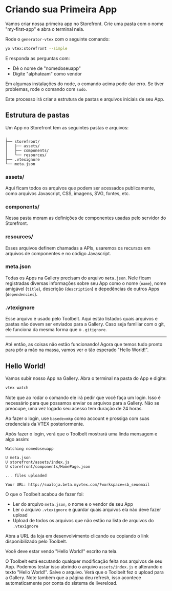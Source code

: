 # Criando sua Primeira App

Vamos criar nossa primeira app no Storefront. Crie uma pasta com o nome "my-first-app" e abra o terminal nela.

Rode o `generator-vtex` com o seguinte comando:
```sh
yo vtex:storefront --simple
```

E responda as perguntas com:

- Dê o nome de "nomedoseuapp"
- Digite "alphateam" como vendor

Em algumas instalações do node, o comando acima pode dar erro. Se tiver problemas, rode o comando com `sudo`.

Este processo irá criar a estrutura de pastas e arquivos iniciais de seu App.

## Estrutura de pastas

Um App no Storefront tem as seguintes pastas e arquivos:

```
.
├── storefront/
│   ├── assets/
│   ├── components/
│   └── resources/
├── .vtexignore
└── meta.json
```

### assets/

Aqui ficam todos os arquivos que podem ser acessados publicamente, como arquivos Javascript, CSS, imagens, SVG, fontes, etc.

### components/

Nessa pasta moram as definições de componentes usadas pelo servidor do Storefront.

### resources/

Esses arquivos definem chamadas a APIs, usaremos os recursos em arquivos de componentes e no código Javascript.

### meta.json

Todas os Apps na Gallery precisam do arquivo `meta.json`. Nele ficam registradas diversas informações sobre seu App como o nome (`name`), nome amigável (`title`), descrição (`description`) e depedências de outros Apps (`dependencies`).

### .vtexignore

Esse arquivo é usado pelo Toolbelt. Aqui estão listados quais arquivos e pastas não devem ser enviados para a Gallery. Caso seja familiar com o git, ele funciona da mesma forma que o `.gitignore`.

---

Até então, as coisas não estão funcionando! Agora que temos tudo pronto para pôr a mão na massa, vamos ver o tão esperado "Hello World!".

## Hello World!

Vamos subir nosso App na Gallery. Abra o terminal na pasta do App e digite:

```sh
vtex watch
```

Note que ao rodar o comando ele irá pedir que você faça um login. Isso é necessário para que possamos enviar os arquivos para a Gallery. Não se preocupe, uma vez logado seu acesso tem duração de 24 horas.

Ao fazer o login, use `basedevmkp` como account e prossiga com suas credenciais da VTEX posteriormente.

Após fazer o login, verá que o Toolbelt mostrará uma linda mensagem e algo assim:

```
Watching nomedoseuapp

U meta.json
U storefront/assets/index.js
U storefront/components/HomePage.json

... files uploaded

Your URL: http://sualoja.beta.myvtex.com/?workspace=sb_seuemail
```

O que o Toolbelt acabou de fazer foi:

- Ler do arquivo `meta.json`, o nome e o vendor de seu App
- Ler o arquivo `.vtexignore` e guardar quais arquivos ela não deve fazer upload
- Upload de todos os arquivos que não estão na lista de arquivos do `.vtexignore`

Abra a URL da loja em desenvolvimento clicando ou copiando o link disponibilizado pelo Toolbelt.

Você deve estar vendo "Hello World!" escrito na tela.

O Toolbelt está escutando qualquer modificação feita nos arquivos de seu App. Podemos testar isso abrindo o arquivo `assets/index.js` e alterando o texto "Hello World!". Salve o arquivo. Verá que o Toolbelt fez o upload para a Gallery. Note também que a página deu refresh, isso acontece automaticamente por conta do sistema de livereload.
